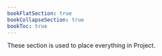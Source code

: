 ```yaml
---
bookFlatSection: true
bookCollapseSection: true
bookToc: true
---
```

These section is used to place everything in Project.